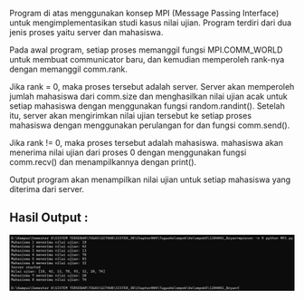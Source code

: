 Program di atas menggunakan konsep MPI (Message Passing Interface) untuk mengimplementasikan studi kasus nilai ujian. Program terdiri dari dua jenis proses yaitu server dan mahasiswa.

Pada awal program, setiap proses memanggil fungsi MPI.COMM_WORLD untuk membuat communicator baru, dan kemudian memperoleh rank-nya dengan memanggil comm.rank.

Jika rank = 0, maka proses tersebut adalah server. Server akan memperoleh jumlah mahasiswa dari comm.size dan menghasilkan nilai ujian acak untuk setiap mahasiswa dengan menggunakan fungsi random.randint(). Setelah itu, server akan mengirimkan nilai ujian tersebut ke setiap proses mahasiswa dengan menggunakan perulangan for dan fungsi comm.send().

Jika rank != 0, maka proses tersebut adalah mahasiswa. mahasiswa akan menerima nilai ujian dari proses 0 dengan menggunakan fungsi comm.recv() dan menampilkannya dengan print().

Output program akan menampilkan nilai ujian untuk setiap mahasiswa yang diterima dari server.

## Hasil Output :
![Gambar](mpi.png)